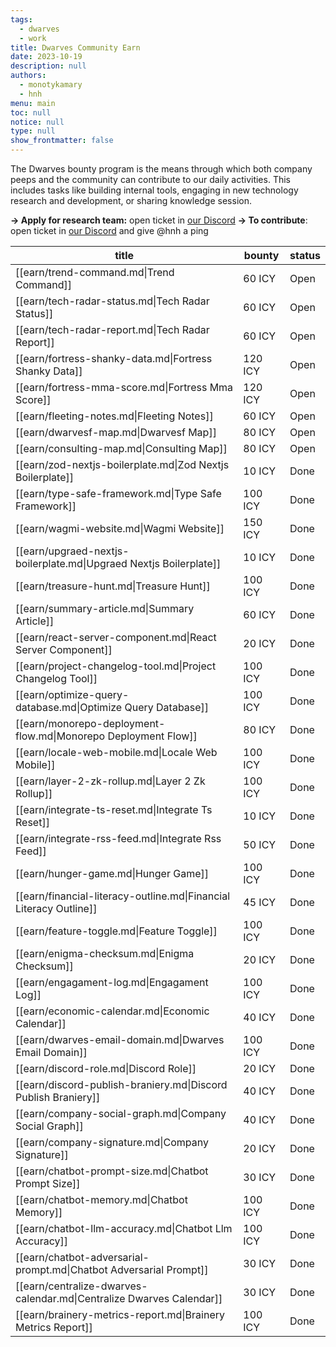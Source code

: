 ```yaml
---
tags: 
  - dwarves
  - work
title: Dwarves Community Earn
date: 2023-10-19
description: null
authors: 
  - monotykamary
  - hnh
menu: main
toc: null
notice: null
type: null
show_frontmatter: false
---
```

The Dwarves bounty program is the means through which both company peeps and the community can contribute to our daily activities. This includes tasks like building internal tools, engaging in new technology research and development, or sharing knowledge session.

**→ Apply for research team:** open ticket in [our Discord](https://discord.com/invite/dwarvesv) 
**→ To contribute**: open ticket in [our Discord](https://discord.com/invite/dwarvesv) and give @hnh a ping 

| title                                                                | bounty  | status |
| -------------------------------------------------------------------- | ------- | ------ |
| [[earn/trend-command.md\|Trend Command]]                             | 60 ICY  | Open   |
| [[earn/tech-radar-status.md\|Tech Radar Status]]                     | 60 ICY  | Open   |
| [[earn/tech-radar-report.md\|Tech Radar Report]]                     | 60 ICY  | Open   |
| [[earn/fortress-shanky-data.md\|Fortress Shanky Data]]               | 120 ICY | Open   |
| [[earn/fortress-mma-score.md\|Fortress Mma Score]]                   | 120 ICY | Open   |
| [[earn/fleeting-notes.md\|Fleeting Notes]]                           | 60 ICY  | Open   |
| [[earn/dwarvesf-map.md\|Dwarvesf Map]]                               | 80 ICY  | Open   |
| [[earn/consulting-map.md\|Consulting Map]]                           | 80 ICY  | Open   |
| [[earn/zod-nextjs-boilerplate.md\|Zod Nextjs Boilerplate]]           | 10 ICY  | Done   |
| [[earn/type-safe-framework.md\|Type Safe Framework]]                 | 100 ICY | Done   |
| [[earn/wagmi-website.md\|Wagmi Website]]                             | 150 ICY | Done   |
| [[earn/upgraed-nextjs-boilerplate.md\|Upgraed Nextjs Boilerplate]]   | 10 ICY  | Done   |
| [[earn/treasure-hunt.md\|Treasure Hunt]]                             | 100 ICY | Done   |
| [[earn/summary-article.md\|Summary Article]]                         | 60 ICY  | Done   |
| [[earn/react-server-component.md\|React Server Component]]           | 20 ICY  | Done   |
| [[earn/project-changelog-tool.md\|Project Changelog Tool]]           | 100 ICY | Done   |
| [[earn/optimize-query-database.md\|Optimize Query Database]]         | 100 ICY | Done   |
| [[earn/monorepo-deployment-flow.md\|Monorepo Deployment Flow]]       | 80 ICY  | Done   |
| [[earn/locale-web-mobile.md\|Locale Web Mobile]]                     | 100 ICY | Done   |
| [[earn/layer-2-zk-rollup.md\|Layer 2 Zk Rollup]]                     | 100 ICY | Done   |
| [[earn/integrate-ts-reset.md\|Integrate Ts Reset]]                   | 10 ICY  | Done   |
| [[earn/integrate-rss-feed.md\|Integrate Rss Feed]]                   | 50 ICY  | Done   |
| [[earn/hunger-game.md\|Hunger Game]]                                 | 100 ICY | Done   |
| [[earn/financial-literacy-outline.md\|Financial Literacy Outline]]   | 45 ICY  | Done   |
| [[earn/feature-toggle.md\|Feature Toggle]]                           | 100 ICY | Done   |
| [[earn/enigma-checksum.md\|Enigma Checksum]]                         | 20 ICY  | Done   |
| [[earn/engagament-log.md\|Engagament Log]]                           | 100 ICY | Done   |
| [[earn/economic-calendar.md\|Economic Calendar]]                     | 40 ICY  | Done   |
| [[earn/dwarves-email-domain.md\|Dwarves Email Domain]]               | 100 ICY | Done   |
| [[earn/discord-role.md\|Discord Role]]                               | 20 ICY  | Done   |
| [[earn/discord-publish-braniery.md\|Discord Publish Braniery]]       | 40 ICY  | Done   |
| [[earn/company-social-graph.md\|Company Social Graph]]               | 40 ICY  | Done   |
| [[earn/company-signature.md\|Company Signature]]                     | 20 ICY  | Done   |
| [[earn/chatbot-prompt-size.md\|Chatbot Prompt Size]]                 | 30 ICY  | Done   |
| [[earn/chatbot-memory.md\|Chatbot Memory]]                           | 100 ICY | Done   |
| [[earn/chatbot-llm-accuracy.md\|Chatbot Llm Accuracy]]               | 100 ICY | Done   |
| [[earn/chatbot-adversarial-prompt.md\|Chatbot Adversarial Prompt]]   | 30 ICY  | Done   |
| [[earn/centralize-dwarves-calendar.md\|Centralize Dwarves Calendar]] | 30 ICY  | Done   |
| [[earn/brainery-metrics-report.md\|Brainery Metrics Report]]         | 100 ICY | Done   |
